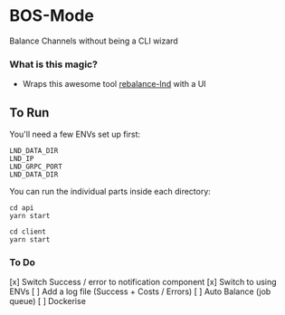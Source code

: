 # BOS-Mode

Balance Channels without being a CLI wizard

### What is this magic?

-   Wraps this awesome tool [rebalance-lnd](https://github.com/C-Otto/rebalance-lnd) with a UI

## To Run

You'll need a few ENVs set up first:

```
LND_DATA_DIR
LND_IP
LND_GRPC_PORT
LND_DATA_DIR
```

You can run the individual parts inside each directory:

```
cd api
yarn start

cd client
yarn start
```

### To Do

[x] Switch Success / error to notification component
[x] Switch to using ENVs
[ ] Add a log file (Success + Costs / Errors)
[ ] Auto Balance (job queue)
[ ] Dockerise

